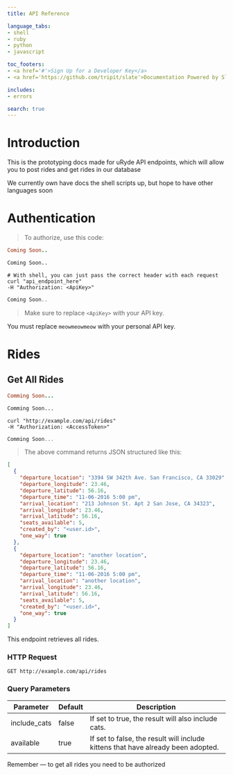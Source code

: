 ```yaml
---
title: API Reference

language_tabs:
- shell
- ruby
- python
- javascript

toc_footers:
- <a href='#'>Sign Up for a Developer Key</a>
- <a href='https://github.com/tripit/slate'>Documentation Powered by Slate</a>

includes:
- errors

search: true
---
```


# Introduction

This is the prototyping docs made for uRyde API endpoints, which will allow you to post rides and get rides in our database

We currently own have docs the shell scripts up, but hope to have other languages soon


# Authentication

> To authorize, use this code:

```ruby
Coming Soon..
```

```python
Coming Soon..
```

```shell
# With shell, you can just pass the correct header with each request
curl "api_endpoint_here"
-H "Authorization: <ApiKey>"
```

```javascript
Coming Soon..
```

> Make sure to replace `<ApiKey>` with your API key.

<aside class="notice">
You must replace <code>meowmeowmeow</code> with your personal API key.
</aside>

<!-- # Kittens -->
# Rides

## Get All Rides

```ruby
Comming Soon...
```

```python
Comming Soon...
```

```shell
curl "http://example.com/api/rides"
-H "Authorization: <AccessToken>"
```

```javascript
Comming Soon...
```

> The above command returns JSON structured like this:

```json
[
  {
    "departure_location": "3394 SW 342th Ave. San Francisco, CA 33029",
    "departure_longitude": 23.46,
    "departure_latitude": 56.16,
    "departure_time": "11-06-2016 5:00 pm",
    "arrival_location": "213 Johnson St. Apt 2 San Jose, CA 34323",
    "arrival_longitude": 23.46,
    "arrival_latitude": 56.16,
    "seats_available": 5,
    "created_by": "<user.id>",
    "one_way": true
  },
  {
    "departure_location": "another location",
    "departure_longitude": 23.46,
    "departure_latitude": 56.16,
    "departure_time": "11-06-2016 5:00 pm",
    "arrival_location": "another location",
    "arrival_longitude": 23.46,
    "arrival_latitude": 56.16,
    "seats_available": 5,
    "created_by": "<user.id>",
    "one_way": true
  }
]
  ```

  This endpoint retrieves all rides.

### HTTP Request

  `GET http://example.com/api/rides`

### Query Parameters

  Parameter | Default | Description
  --------- | ------- | -----------
  include_cats | false | If set to true, the result will also include cats.
  available | true | If set to false, the result will include kittens that have already been adopted.

  <aside class="success">
  Remember — to get all rides you need to be authorized
  </aside>
